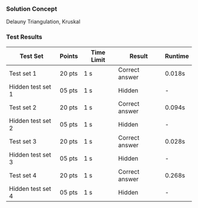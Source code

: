 ### Solution Concept

Delauny Triangulation, Kruskal

### Test Results


| Test Set          | Points | Time Limit | Result         | Runtime |
|------------------|---------|------------|----------------|----------|
| Test set 1       | 20 pts  | 1 s        | Correct answer | 0.018s   |
| Hidden test set 1| 05 pts  | 1 s        | Hidden         | -        |
| Test set 2       | 20 pts  | 1 s        | Correct answer | 0.094s   |
| Hidden test set 2| 05 pts  | 1 s        | Hidden         | -        |
| Test set 3       | 20 pts  | 1 s        | Correct answer | 0.028s   |
| Hidden test set 3| 05 pts  | 1 s        | Hidden         | -        |
| Test set 4       | 20 pts  | 1 s        | Correct answer | 0.268s   |
| Hidden test set 4| 05 pts  | 1 s        | Hidden         | -        |